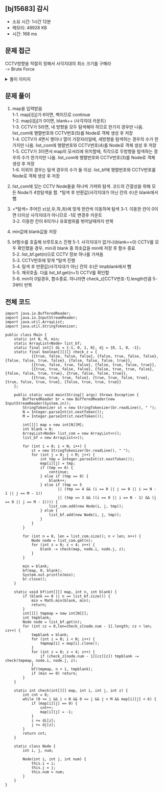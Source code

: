 ## [bj15683] 감시

- 소요 시간: 1시간 12분
- 메모리: 48928 KB
- 시간: 168 ms

## 문제 접근

CCTV방향을 적절히 정해서 사각지대의 최소 크기를 구해라<br>
-> Brute Force

<details>
<summary>풀이 이미지</summary>
<img src="https://user-images.githubusercontent.com/26339069/174564881-632dfc0a-c8ab-4665-bbb2-f0af7a5b855d.jpg" width="600"> 
</details>

## 문제 풀이

1. map을 입력받음<br>
   1-1. map[i][j]가 6이면, 벽이므로 continue <br>
   1-2. map[i][j]가 0이면, blank++ (사각지대 카운트) <br>
   1-3. CCTV가 5라면, 네 방향을 모두 탐색해야 하므로 한가지 경우만 나옴. list_com에 행렬번호와 CCTV번호(5)를 Node로 객체 생성 후 저장<br>
   1-4. CCTV가 4면서 행이나 열이 가장자리일때, 세방향을 탐색하는 경우의 수가 한가지만 나옴. list_com에 행렬번호와 CCTV번호(4)를 Node로 객체 생성 후 저장<br>
   1-5. CCTV가 3이면서 map의 모서리에 위치할때, 직각으로 두방향을 탐색하는 경우의 수가 한가지만 나옴. list_com에 행렬번호와 CCTV번호(3)를 Node로 객체 생성 후 저장<br>
   1-6. 이외의 경우는 탐색 경우의 수가 둘 이상. list_bf에 행렬번호와 CCTV번호를 Node로 객체 생성 후 저장<br>
2. list_com에 있는 CCTV Node들을 하나씩 가져와 탐색. 코드의 간결성을 위해 모든 Node가 4방탐색을 함. \*탐색 후 반환값(사각지대가 아닌 칸의 수)은 blank에서 뺌
3. <\*탐색> 주어진 z(상,우,하,좌)에 맞게 한칸씩 이동하며 탐색
   3-1. 이동한 칸이 0이면 더이상 사각지대가 아니므로 -1로 변경후 카운트 <br>
   3-2. 이동한 칸이 6이거나 유효범위를 벗어날때까지 반복 <br>

4. min값에 blank값을 저장

5. bf함수를 호출해 브루트포스 진행
   5-1. 사각지대가 없거나(blank==0) CCTV를 모두 확인했을 경우, min과 blank 중 최솟값을 min에 저장 후 함수 종료<br>
   5-2. list_bf.get(n)으로 CCTV 정보 하나를 가져옴<br>
   5-3. CCTV번호에 맞게 \*탐색 진행<br>
   5-4. 탐색 후 반환값(사각지대가 아닌 칸의 수)은 tmpblank에서 뺌<br>
   5-5. 재귀호출. 다음 list_bf.get(n+1) CCTV를 확인함<br>
   5-6. min이 0일경우, 함수종료. 아니라면 check_z[CCTV번호-1].length만큼 5-3부터 반복<br>

## 전체 코드

```
import java.io.BufferedReader;
import java.io.InputStreamReader;
import java.util.ArrayList;
import java.util.StringTokenizer;

public class Main {
    static int N, M, min;
    static ArrayList<Node> list_bf;
    static final int[] di = {-1, 0, 1, 0}, dj = {0, 1, 0, -1};
    static final boolean[][][] check_z = {
            {{true, false, false, false}, {false, true, false, false}, {false, false, true, false}, {false, false, false, true}},
            {{true, false, true, false}, {false, true, false, true}},
            {{true, true, false, false}, {false, true, true, false}, {false, false, true, true}, {true, false, false, true}},
            {{true, true, true, false}, {true, true, false, true}, {true, false, true, true}, {false, true, true, true}}
    };

    public static void main(String[] args) throws Exception {
        BufferedReader br = new BufferedReader(new InputStreamReader(System.in));
        StringTokenizer st = new StringTokenizer(br.readLine(), " ");
        N = Integer.parseInt(st.nextToken());
        M = Integer.parseInt(st.nextToken());

        int[][] map = new int[N][M];
        int blank = 0;
        ArrayList<Node> list_com = new ArrayList<>();
        list_bf = new ArrayList<>();

        for (int i = 0; i < N; i++) {
            st = new StringTokenizer(br.readLine(), " ");
            for (int j = 0; j < M; j++) {
                int tmp = Integer.parseInt(st.nextToken());
                map[i][j] = tmp;
                if (tmp == 6) {
                    continue;
                } else if (tmp == 0) {
                    blank++;
                } else if (tmp == 5
                        || (tmp == 4 && (i == 0 || j == 0 || i == N - 1 || j == M - 1))
                        || (tmp == 3 && ((i == 0 || i == N - 1) && (j == 0 || j == M - 1)))) {
                    list_com.add(new Node(i, j, tmp));
                } else {
                    list_bf.add(new Node(i, j, tmp));
                }
            }
        }

        for (int n = 0, len = list_com.size(); n < len; n++) {
            Node node = list_com.get(n);
            for (int z = 0; z < 4; z++) {
                blank -= check(map, node.i, node.j, z);
            }
        }

        min = blank;
        bf(map, 0, blank);
        System.out.println(min);
        br.close();
    }

    static void bf(int[][] map, int n, int blank) {
        if (blank == 0 || n == list_bf.size()) {
            min = Math.min(blank, min);
            return;
        }
        int[][] tmpmap = new int[N][];
        int tmpblank;
        Node node = list_bf.get(n);
        for (int cz = 0,len=check_z[node.num - 1].length; cz < len; cz++) {
            tmpblank = blank;
            for (int i = 0; i < N; i++) {
                tmpmap[i] = map[i].clone();
            }
            for (int z = 0; z < 4; z++) {
                if (check_z[node.num - 1][cz][z]) tmpblank -= check(tmpmap, node.i, node.j, z);
            }
            bf(tmpmap, n + 1, tmpblank);
            if (min == 0) return;
        }
    }

    static int check(int[][] map, int i, int j, int z) {
        int cnt = 0;
        while (0 <= i && i < N && 0 <= j && j < M && map[i][j] < 6) {
            if (map[i][j] == 0) {
                cnt++;
                map[i][j] = -1;
            }
            i += di[z];
            j += dj[z];
        }
        return cnt;
    }

    static class Node {
        int i, j, num;

        Node(int i, int j, int num) {
            this.i = i;
            this.j = j;
            this.num = num;
        }
    }
}
```
